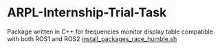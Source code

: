 # ARPL-Internship-Trial-Task
Package written in C++ for frequencies monitor display table compatible with both ROS1 and ROS2
[install_packages_race_humble.sh](https://wikis.nyu.edu/download/attachments/156666690/install_packages_race_humble.sh?version=1&modificationDate=1709313763414&api=v2)

